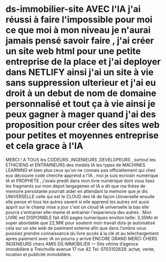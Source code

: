 # ds-immobilier-site  AVEC l'IA j'ai réussi à faire l'impossible pour moi ce que moi à mon niveau je n'aurai jamais pensé savoir faire , j'ai créer un site web html pour une petite entreprise de la place et j'ai deployer dans NETLIFY ainsi j'ai un site à vie sans suppression ulterieur et j'ai eu droit à un debut de nom de domaine personnalisé et tout ça à vie ainsi je peux gagner à mager quand j'ai des proposition pour créer des sites web pour petites et moyennes entreprise et cela grace à l'IA 
MERCI ! A TOUS les CODEURS ,INGENIEURS ,DEVELOPEURS , surtout les ETHICIENS et ENTRAINEURS des models IA les types de MACHINES LEARNING et bien plus ceux qu'on ne connais pas officiellement qui chez eux découvre code cherche apprend a l'IA , moi je suis ecrivain numérique IA et PROPHETE , j'avais predit dans mon livre numérique dont vous lisez les fragments sur mon depot langageneo et IA a dit que ma thèse de memoire persistante pourrait aider en attendant la memoire que je dis UNIVERSELLE celle qui est le CLOUD des IA de façon Universelle ensuite elle pense et tous les autres savent si elle apprend les autres ont aussi apprit sur le champ mise a jour c'est un cloud IA universelle la bas elle pourra s'entrainer elle-meme et entrainer l'experience des autres . Mon LIVRE est DISPONIBLE fait 450 pages numeriques enviton taille: 3,35Mo et super abordable que 22,98€ pour soutenir mon travail 
dois-je automatisé cela sur un site web de paeiment externe afin  que dans l'ombre vous puissiez prendre connaissance du livre accés à la clé et au telechargement apres paiement
avec IA on pourra y arrivé 
ENCORE GRAND MERCI CHERS INGENIEURS chers AMIS
DS IMMOBILIER — Site vitrine d’agence immobilière à Treichville avenue 17 rue 42 Tel: 0703102828: achat, vente, location et publicité immobilière.
